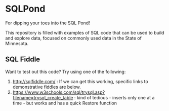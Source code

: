 # SQLPond
For dipping your toes into the SQL Pond!

This repository is filled with examples of SQL code that can be used to build and explore data, focused on commonly used data in the State of Minnesota.

## SQL Fiddle
Want to test out this code? Try using one of the following:
1. http://sqlfiddle.com/ : If we can get this working, specific links to demonstrative fiddles are below.
2. https://www.w3schools.com/sql/trysql.asp?filename=trysql_create_table : kind of tedious - inserts only one at a time - but works and has a quick Restore function
